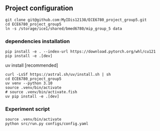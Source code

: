 ## Project configuration
```
git clone git@github.com:MyIDis12138/ECE6780_project_group5.git
cd ECE6780_project_group5
ln -s /storage/ice1/shared/bmed6780/mip_group_5 data
```

### dependencies installation

```
pip install -e . --index-url https://download.pytorch.org/whl/cu121
pip install -e .[dev]
```

uv install [recommended]
```
curl -LsSf https://astral.sh/uv/install.sh | sh
cd ECE6780_project_group5
uv venv --python 3.10
source .venv/bin/activate
# source .venv/bin/activate.fish
uv pip install -e .[dev]
```


### Experiment script

```
source .venv/bin/activate
python src/run.py configs/config.yaml
```
